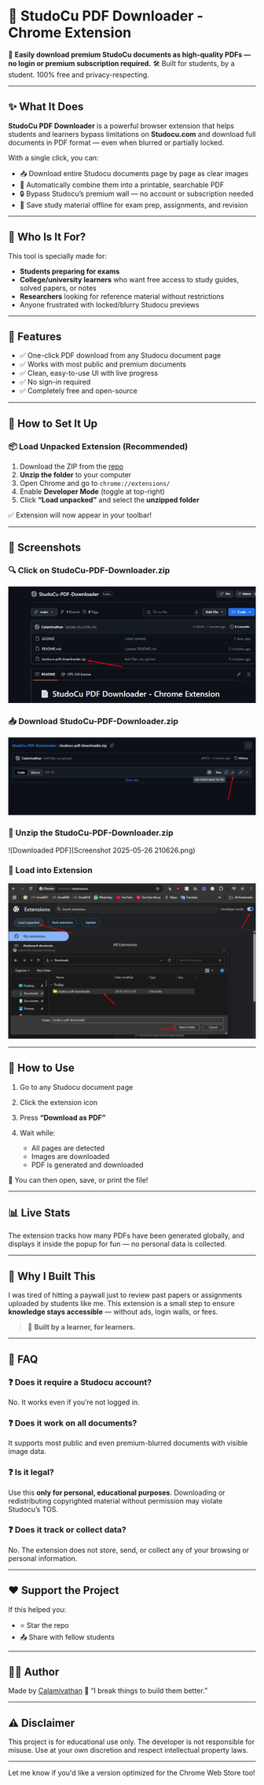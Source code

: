 # 📄 StudoCu PDF Downloader - Chrome Extension

🚀 **Easily download premium StudoCu documents as high-quality PDFs — no login or premium subscription required.**
🛠️ Built for students, by a student. 100% free and privacy-respecting.

---

## ✨ What It Does

**StudoCu PDF Downloader** is a powerful browser extension that helps students and learners bypass limitations on **Studocu.com** and download full documents in PDF format — even when blurred or partially locked.

With a single click, you can:

* 📥 Download entire Studocu documents page by page as clear images
* 📄 Automatically combine them into a printable, searchable PDF
* 🔒 Bypass Studocu’s premium wall — no account or subscription needed
* 🧠 Save study material offline for exam prep, assignments, and revision

---

## 🎯 Who Is It For?

This tool is specially made for:

* **Students preparing for exams**
* **College/university learners** who want free access to study guides, solved papers, or notes
* **Researchers** looking for reference material without restrictions
* Anyone frustrated with locked/blurry Studocu previews

---

## 🧩 Features

* ✅ One-click PDF download from any Studocu document page
* ✅ Works with most public and premium documents
* ✅ Clean, easy-to-use UI with live progress
* ✅ No sign-in required
* ✅ Completely free and open-source

---

## 🧰 How to Set It Up

### 📦 Load Unpacked Extension (Recommended)

1. Download the ZIP from the [repo](https://github.com/Calamivathan/StudoCu-PDF-Downloader)
2. **Unzip the folder** to your computer
3. Open Chrome and go to `chrome://extensions/`
4. Enable **Developer Mode** (toggle at top-right)
5. Click **“Load unpacked”** and select the **unzipped folder**

✅ Extension will now appear in your toolbar!

---

## 📸 Screenshots

### 🔍 Click on StudoCu-PDF-Downloader.zip
![Preview 1](Screenshot_2.png)

### 📥 Download StudoCu-PDF-Downloader.zip
![Popup UI](Screenshot_3.png)

### 📄 Unzip the StudoCu-PDF-Downloader.zip
![Downloaded PDF](Screenshot 2025-05-26 210626.png)

### 📄 Load into Extension
![Downloaded PDF](Screenshot_4.png)

---

## 📄 How to Use

1. Go to any Studocu document page
2. Click the extension icon
3. Press **“Download as PDF”**
4. Wait while:

   * All pages are detected
   * Images are downloaded
   * PDF is generated and downloaded

📂 You can then open, save, or print the file!

---

## 📊 Live Stats

The extension tracks how many PDFs have been generated globally, and displays it inside the popup for fun — no personal data is collected.

---

## 🙌 Why I Built This

I was tired of hitting a paywall just to review past papers or assignments uploaded by students like me. This extension is a small step to ensure **knowledge stays accessible** — without ads, login walls, or fees.

> 🧠 **Built by a learner, for learners.**

---

## 🧠 FAQ

### ❓ Does it require a Studocu account?

No. It works even if you’re not logged in.

### ❓ Does it work on all documents?

It supports most public and even premium-blurred documents with visible image data.

### ❓ Is it legal?

Use this **only for personal, educational purposes**. Downloading or redistributing copyrighted material without permission may violate Studocu’s TOS.

### ❓ Does it track or collect data?

No. The extension does not store, send, or collect any of your browsing or personal information.

---

## ❤️ Support the Project

If this helped you:

* ⭐ Star the repo
* 📤 Share with fellow students

---

## 👨‍💻 Author

Made by [Calamivathan](https://github.com/Calamivathan)
🗿 “I break things to build them better.”

---

## ⚠️ Disclaimer

This project is for educational use only. The developer is not responsible for misuse. Use at your own discretion and respect intellectual property laws.

---

Let me know if you'd like a version optimized for the Chrome Web Store too!
